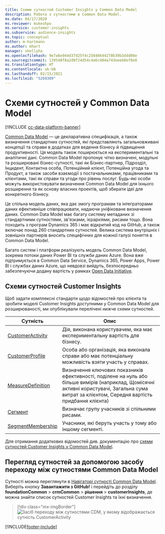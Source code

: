 ```yaml
---
title: Схеми сутностей Customer Insights у Common Data Model
description: Робота з сутностями в Common Data Model.
ms.date: 04/17/2020
ms.reviewer: mukeshpo
ms.service: customer-insights
ms.subservice: audience-insights
ms.topic: conceptual
author: m-hartmann
ms.author: mhart
manager: shellyha
ms.openlocfilehash: 9e7a6e944d37d25f4c25846644278b39b3ddd08e
ms.sourcegitcommit: 139548f8a2d0f24d54c4a6c404a743eeeb8ef8e0
ms.translationtype: HT
ms.contentlocale: uk-UA
ms.lasthandoff: 02/15/2021
ms.locfileid: "5269309"
---
```

# <a name="entity-schemas-in-common-data-model"></a>Схеми сутностей у Common Data Model

[!INCLUDE [cc-data-platform-banner](../includes/cc-data-platform-banner.md)]

[Common Data Model](https://docs.microsoft.com/common-data-model/) — це декларативна специфікація, а також визначення стандартних сутностей, які представляють загальновживані концепції та справи в додатках для ведення бізнесу й підвищення продуктивності. Ця модель також поширюється на експериментальні та аналітичні дані. Common Data Model пропонує чітко визначені, модульні та розширювані бізнес-сутності, такі як Бізнес-партнер, Підрозділ, Інцидент, Контактна особа, Потенційний клієнт, Потенційна угода та Продукт, а також засоби взаємодії з постачальниками, працівниками та клієнтами, такі як справи та угоди про рівень послуг. Будь-які особи можуть використовувати визначення Common Data Model для їхнього розширення та як основу власних проектів, щоб збирати ідеї для конкретного бізнесу.

Це спільна модель даних, яка дає змогу програмам та інтеграторами даних ефективніше співпрацювати, надаючи уніфіковане визначення даних. Common Data Model має багату систему метаданих зі стандартними сутностями, зв'язками, ієрархіями, рисами тощо. Вона походить з програм Dynamics 365 і має відкритий код на GitHub, а також включає понад 260 стандартних сутностей. Велика система внутрішніх і зовнішніх партнерів вносить специфічних для кожної галузі поняття в Common Data Model.

Багато систем і платформ реалізують модель Common Data Model, зокрема потоки даних Power BI та служби даних Azure. Вона вже підтримується в Common Data Service, Dynamics 365, Power Apps, Power BI і службах даних Azure, що невдовзі вийдуть, безпосередньо забезпечуючи додану вартість у рамках [Open Data Initiative](https://www.microsoft.com/open-data-initiative).

## <a name="customer-insights-entity-schemas"></a>Схеми сутностей Customer Insights

Щоб задати комплексні стандарти щодо відомостей про клієнта та зробити моделі Customer Insights доступними у Common Data Model для розширюваності, ми опублікували перелічені нижче схеми сутностей.

| Сутність | Опис |
|---------|---------|
|[CustomerActivity](https://docs.microsoft.com/common-data-model/schema/core/applicationcommon/foundationcommon/crmcommon/solutions/customerinsights/customeractivity) | Дія, виконана користувачем, яка має експериментальну вартість для бізнесу. |
|[CustomerProfile](https://docs.microsoft.com/common-data-model/schema/core/applicationcommon/foundationcommon/crmcommon/solutions/customerinsights/customerprofile) | Особа або організація, яка виконала справи або має потенціальну можливість взяти участь у справах. |
|[MeasureDefinition](https://docs.microsoft.com/common-data-model/schema/core/applicationcommon/foundationcommon/crmcommon/solutions/customerinsights/measuredefinition) | Визначення ключових показників ефективності, поділене на нуль або більше вимірів (наприклад, Щомісячні активні користувачі, Загальна сума витрат за клієнтом, Середня вартість придбання клієнта) |
|[Сегмент](https://docs.microsoft.com/common-data-model/schema/core/applicationcommon/foundationcommon/crmcommon/solutions/customerinsights/segment) | Визначає групу учасників зі спільними рисами. |
|[SegmentMembership](https://docs.microsoft.com/common-data-model/schema/core/applicationcommon/foundationcommon/crmcommon/solutions/customerinsights/segmentmembership) | Учасники, які беруть участь у тому або іншому сегменті. |

Для отримання додаткових відомостей див. документацію про [схеми сутностей Customer Insights у Common Data Model](https://docs.microsoft.com/common-data-model/schema/core/applicationcommon/foundationcommon/crmcommon/solutions/customerinsights/overview).

## <a name="view-entities-using-the-common-data-model-entity-navigator"></a>Перегляд сутностей за допомогою засобу переходу між сутностями Common Data Model

Сутності можна переглянути в [Навігаторі сутності Common Data Model](https://microsoft.github.io/CDM/). Виберіть кнопку **Завантажити з GitHub!** і перейдіть до розділу **foundationCommon** > **crmCommon** > **рішення** > **customerInsights**, де можна знайти список сутностей Customer Insights та їхні визначення.
> [!div class="mx-imgBorder"]
> ![Засіб переходу між сутностями CDM, у якому відображається сутність CustomerActivity](media/CDM-entity-navigator.png "Засіб переходу між сутностями CDM, у якому відображається сутність CustomerActivity")


[!INCLUDE[footer-include](../includes/footer-banner.md)]